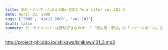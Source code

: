 ```yaml
---
title: 石川・ホンマ・ぶるんのBe-SIDE Your Life! vol.101-3
date: April 30, 2008
tags: ['2008', 'April 2008', 'vol.101']
draft: false
summary: ビーサイメンバーは野球好きなのか！？「元広島・新井」の「ファールボール」を泣く泣く手放したぶるん氏の元、野球観戦計画も発動中。レポートを待たれよ！おそらく空いているゲームを観戦する予定・・・らしい！！NAMAE
---
```


http://project-phi.ddo.jp/ishikawa/ishikawa101_3.mp3